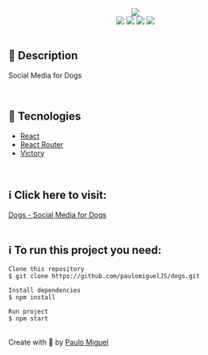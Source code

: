 <div align='center'>
<img src='../Readme/logo_readme.png'>

<div>
    <img src="https://img.shields.io/github/repo-size/rafaasimi/Dogs-Origamid">
    <img src="https://img.shields.io/github/last-commit/rafaasimi/Dogs-Origamid">
    <img src="https://img.shields.io/github/languages/count/rafaasimi/Dogs-Origamid">
    <img src="https://img.shields.io/github/languages/top/rafaasimi/Dogs-Origamid">
</div>

</div>

</br>

<h2>🔖 Description</h2>

<p>Social Media for Dogs </p>

</br>

<h2>🚀 Tecnologies</h2>
<ul>
    <li><a href="https://create-react-app.dev/" target="_blank">React</a></li>
    <li><a href="https://reactrouter.com/" target="_blank">React Router</a></li>
    <li><a href="https://github.com/FormidableLabs/victory" target="_blank">Victory</a></li>
</ul>

<br>

<h2>ℹ️ Click here to visit:</h2>
<a href="https://dogs-paulomigueljs.vercel.app/" target="_blank">Dogs - Social Media for Dogs</a>

<br>
<br>

<h2>ℹ️ To run this project you need:</h2>

    Clone this repository
    $ git clone https://github.com/paulomiguelJS/dogs.git

    Install dependencies
    $ npm install

    Run project
    $ npm start

<br>
Create with 💙 by <a href="https://github.com/paulomiguelJS/dogs" target="_blank">Paulo Miguel</a></p>
